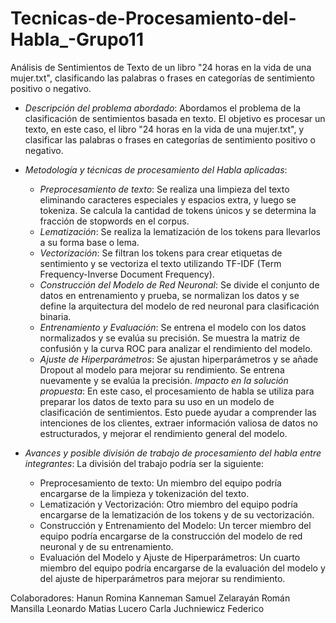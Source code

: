 # Tecnicas-de-Procesamiento-del-Habla_-Grupo11

Análisis de Sentimientos de Texto de un libro "24 horas en la vida de una mujer.txt", clasificando las palabras o frases en categorías de sentimiento positivo o negativo.

- *Descripción del problema abordado*: Abordamos el problema de la clasificación de sentimientos basada en texto. El objetivo es procesar un texto, en este caso, el libro "24 horas en la vida de una mujer.txt", y clasificar las palabras o frases en categorías de sentimiento positivo o negativo.

- *Metodología y técnicas de procesamiento del Habla aplicadas*: 
    * *Preprocesamiento de texto*: Se realiza una limpieza del texto eliminando caracteres especiales y espacios extra, y luego se tokeniza. Se calcula la cantidad de tokens únicos y se determina la fracción de stopwords en el corpus.
    * *Lematización*: Se realiza la lematización de los tokens para llevarlos a su forma base o lema.
    * *Vectorización*: Se filtran los tokens para crear etiquetas de sentimiento y se vectoriza el texto utilizando TF-IDF (Term Frequency-Inverse Document Frequency).
    * *Construcción del Modelo de Red Neuronal*: Se divide el conjunto de datos en entrenamiento y prueba, se normalizan los datos y se define la arquitectura del modelo de red neuronal para clasificación binaria.
    * *Entrenamiento y Evaluación*: Se entrena el modelo con los datos normalizados y se evalúa su precisión. Se muestra la matriz de confusión y la curva ROC para analizar el rendimiento del modelo.
    * *Ajuste de Hiperparámetros*: Se ajustan hiperparámetros y se añade Dropout al modelo para mejorar su rendimiento. Se entrena nuevamente y se evalúa la precisión.
 *Impacto en la solución propuesta*: En este caso, el procesamiento de habla se utiliza para preparar los datos de texto para su uso en un modelo de clasificación de sentimientos. Esto puede ayudar a comprender las intenciones de los clientes, extraer información valiosa de datos no estructurados, y mejorar el rendimiento general del modelo.

- *Avances y posible división de trabajo de procesamiento del habla entre integrantes*: La división del trabajo podría ser la siguiente:
    * Preprocesamiento de texto: Un miembro del equipo podría encargarse de la limpieza y tokenización del texto.
    * Lematización y Vectorización: Otro miembro del equipo podría encargarse de la lematización de los tokens y de su vectorización.
    * Construcción y Entrenamiento del Modelo: Un tercer miembro del equipo podría encargarse de la construcción del modelo de red neuronal y de su entrenamiento.
    * Evaluación del Modelo y Ajuste de Hiperparámetros: Un cuarto miembro del equipo podría encargarse de la evaluación del modelo y del ajuste de hiperparámetros para mejorar su rendimiento.
      
Colaboradores:
    Hanun Romina
    Kanneman Samuel
    Zelarayán Román
    Mansilla Leonardo Matias
    Lucero Carla
    Juchniewicz Federico
